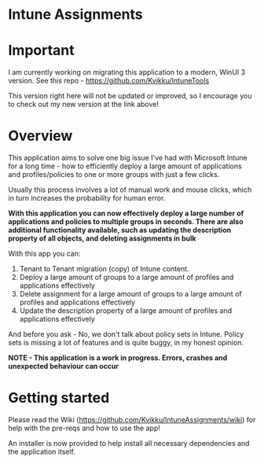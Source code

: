 # Intune Assignments

# Important

I am currently working on migrating this application to a modern, WinUI 3 version. See this repo - https://github.com/Kvikku/IntuneTools

This version right here will not be updated or improved, so I encourage you to check out my new version at the link above!

# Overview

This application aims to solve one big issue I've had with Microsoft Intune for a long time - how to efficiently deploy a large amount of applications and profiles/policies to one or more groups with just a few clicks.

Usually this process involves a lot of manual work and mouse clicks, which in turn increases the probability for human error.

__With this application you can now effectively deploy a large number of applications and policies to multiple groups in seconds. There are also additional functionality available, such as updating the description property of all objects, and deleting assignments in bulk__

With this app you can:

1. Tenant to Tenant migration (copy) of Intune content.
2. Deploy a large amount of groups to a large amount of profiles and applications effectively
3. Delete assignment for a large amount of groups to a large amount of profiles and applications effectively
4. Update the description property of a large amount of profiles and applications effectively

And before you ask - No, we don't talk about policy sets in Intune. Policy sets is missing a lot of features and is quite buggy, in my honest opinion.


__NOTE - This application is a work in progress. Errors, crashes and unexpected behaviour can occur__


# Getting started

Please read the Wiki (https://github.com/Kvikku/IntuneAssignments/wiki) for help with the pre-reqs and how to use the app!

An installer is now provided to help install all necessary dependencies and the application itself. 
